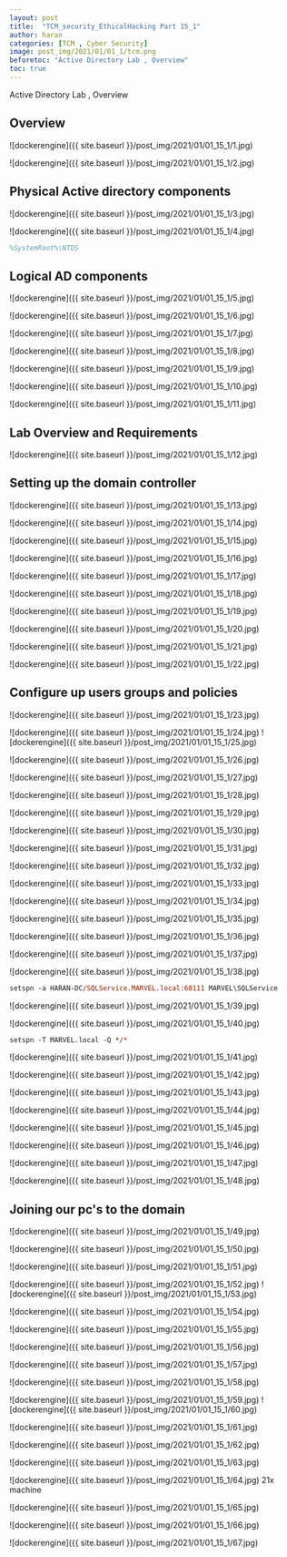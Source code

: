 ```yaml
---
layout: post
title:  "TCM_security_EthicalHacking Part 15_1"
author: haran
categories: [TCM , Cyber Security]
image: post_img/2021/01/01_1/tcm.png
beforetoc: "Active Directory Lab , Overview"
toc: true
---
```


Active Directory Lab , Overview

## Overview

![dockerengine]({{ site.baseurl }}/post_img/2021/01/01_15_1/1.jpg)

![dockerengine]({{ site.baseurl }}/post_img/2021/01/01_15_1/2.jpg)

## Physical Active directory components

![dockerengine]({{ site.baseurl }}/post_img/2021/01/01_15_1/3.jpg)

![dockerengine]({{ site.baseurl }}/post_img/2021/01/01_15_1/4.jpg)

```ps
%SystemRoot%\NTDS
```

## Logical AD components

![dockerengine]({{ site.baseurl }}/post_img/2021/01/01_15_1/5.jpg)

![dockerengine]({{ site.baseurl }}/post_img/2021/01/01_15_1/6.jpg)

![dockerengine]({{ site.baseurl }}/post_img/2021/01/01_15_1/7.jpg)

![dockerengine]({{ site.baseurl }}/post_img/2021/01/01_15_1/8.jpg)

![dockerengine]({{ site.baseurl }}/post_img/2021/01/01_15_1/9.jpg)

![dockerengine]({{ site.baseurl }}/post_img/2021/01/01_15_1/10.jpg)

![dockerengine]({{ site.baseurl }}/post_img/2021/01/01_15_1/11.jpg)

## Lab Overview and Requirements

![dockerengine]({{ site.baseurl }}/post_img/2021/01/01_15_1/12.jpg)

## Setting up the domain controller

![dockerengine]({{ site.baseurl }}/post_img/2021/01/01_15_1/13.jpg)

![dockerengine]({{ site.baseurl }}/post_img/2021/01/01_15_1/14.jpg)

![dockerengine]({{ site.baseurl }}/post_img/2021/01/01_15_1/15.jpg)

![dockerengine]({{ site.baseurl }}/post_img/2021/01/01_15_1/16.jpg)

![dockerengine]({{ site.baseurl }}/post_img/2021/01/01_15_1/17.jpg)

![dockerengine]({{ site.baseurl }}/post_img/2021/01/01_15_1/18.jpg)


![dockerengine]({{ site.baseurl }}/post_img/2021/01/01_15_1/19.jpg)

![dockerengine]({{ site.baseurl }}/post_img/2021/01/01_15_1/20.jpg)

![dockerengine]({{ site.baseurl }}/post_img/2021/01/01_15_1/21.jpg)

![dockerengine]({{ site.baseurl }}/post_img/2021/01/01_15_1/22.jpg)


## Configure up users groups and policies

![dockerengine]({{ site.baseurl }}/post_img/2021/01/01_15_1/23.jpg)

![dockerengine]({{ site.baseurl }}/post_img/2021/01/01_15_1/24.jpg)
![dockerengine]({{ site.baseurl }}/post_img/2021/01/01_15_1/25.jpg)

![dockerengine]({{ site.baseurl }}/post_img/2021/01/01_15_1/26.jpg)

![dockerengine]({{ site.baseurl }}/post_img/2021/01/01_15_1/27.jpg)

![dockerengine]({{ site.baseurl }}/post_img/2021/01/01_15_1/28.jpg)

![dockerengine]({{ site.baseurl }}/post_img/2021/01/01_15_1/29.jpg)

![dockerengine]({{ site.baseurl }}/post_img/2021/01/01_15_1/30.jpg)

![dockerengine]({{ site.baseurl }}/post_img/2021/01/01_15_1/31.jpg)

![dockerengine]({{ site.baseurl }}/post_img/2021/01/01_15_1/32.jpg)

![dockerengine]({{ site.baseurl }}/post_img/2021/01/01_15_1/33.jpg)

![dockerengine]({{ site.baseurl }}/post_img/2021/01/01_15_1/34.jpg)

![dockerengine]({{ site.baseurl }}/post_img/2021/01/01_15_1/35.jpg)

![dockerengine]({{ site.baseurl }}/post_img/2021/01/01_15_1/36.jpg)

![dockerengine]({{ site.baseurl }}/post_img/2021/01/01_15_1/37.jpg)

![dockerengine]({{ site.baseurl }}/post_img/2021/01/01_15_1/38.jpg)

```ps
setspn -a HARAN-DC/SQLService.MARVEL.local:60111 MARVEL\SQLService
```

![dockerengine]({{ site.baseurl }}/post_img/2021/01/01_15_1/39.jpg)

![dockerengine]({{ site.baseurl }}/post_img/2021/01/01_15_1/40.jpg)

```ps
setspn -T MARVEL.local -Q */*
```

![dockerengine]({{ site.baseurl }}/post_img/2021/01/01_15_1/41.jpg)

![dockerengine]({{ site.baseurl }}/post_img/2021/01/01_15_1/42.jpg)

![dockerengine]({{ site.baseurl }}/post_img/2021/01/01_15_1/43.jpg)

![dockerengine]({{ site.baseurl }}/post_img/2021/01/01_15_1/44.jpg)

![dockerengine]({{ site.baseurl }}/post_img/2021/01/01_15_1/45.jpg)

![dockerengine]({{ site.baseurl }}/post_img/2021/01/01_15_1/46.jpg)

![dockerengine]({{ site.baseurl }}/post_img/2021/01/01_15_1/47.jpg)

![dockerengine]({{ site.baseurl }}/post_img/2021/01/01_15_1/48.jpg)

## Joining our pc's to the domain

![dockerengine]({{ site.baseurl }}/post_img/2021/01/01_15_1/49.jpg)

![dockerengine]({{ site.baseurl }}/post_img/2021/01/01_15_1/50.jpg)

![dockerengine]({{ site.baseurl }}/post_img/2021/01/01_15_1/51.jpg)

![dockerengine]({{ site.baseurl }}/post_img/2021/01/01_15_1/52.jpg)
![dockerengine]({{ site.baseurl }}/post_img/2021/01/01_15_1/53.jpg)

![dockerengine]({{ site.baseurl }}/post_img/2021/01/01_15_1/54.jpg)

![dockerengine]({{ site.baseurl }}/post_img/2021/01/01_15_1/55.jpg)

![dockerengine]({{ site.baseurl }}/post_img/2021/01/01_15_1/56.jpg)

![dockerengine]({{ site.baseurl }}/post_img/2021/01/01_15_1/57.jpg)

![dockerengine]({{ site.baseurl }}/post_img/2021/01/01_15_1/58.jpg)

![dockerengine]({{ site.baseurl }}/post_img/2021/01/01_15_1/59.jpg)
![dockerengine]({{ site.baseurl }}/post_img/2021/01/01_15_1/60.jpg)

![dockerengine]({{ site.baseurl }}/post_img/2021/01/01_15_1/61.jpg)


![dockerengine]({{ site.baseurl }}/post_img/2021/01/01_15_1/62.jpg)

![dockerengine]({{ site.baseurl }}/post_img/2021/01/01_15_1/63.jpg)

![dockerengine]({{ site.baseurl }}/post_img/2021/01/01_15_1/64.jpg)
21x machine

![dockerengine]({{ site.baseurl }}/post_img/2021/01/01_15_1/65.jpg)

![dockerengine]({{ site.baseurl }}/post_img/2021/01/01_15_1/66.jpg)

![dockerengine]({{ site.baseurl }}/post_img/2021/01/01_15_1/67.jpg)
